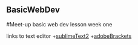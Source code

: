 ## BasicWebDev
#Meet-up basic web dev lesson week one

links to text editor
+[sublimeText2](http://www.sublimetext.com/2)
+[adobeBrackets](http://brackets.io/)

